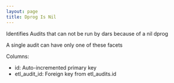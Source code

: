 ```yaml
---
layout: page
title: Dprog Is Nil
---
```


Identifies Audits that can not be run by dars because of a nil dprog

A single audit can have only one of these facets

Columns:

- id: Auto-incremented primary key
- etl_audit_id: Foreign key from etl_audits.id
